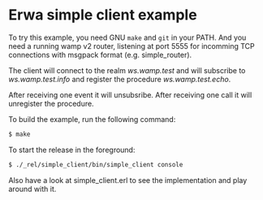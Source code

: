 Erwa simple client example
==========================

To try this example, you need GNU `make` and `git` in your PATH.
And you need a running wamp v2 router, listening at port 5555 for
incomming TCP connections with msgpack format (e.g. simple_router).

The client will connect to the realm _ws.wamp.test_ and will subscribe
to _ws.wamp.test.info_ and register the procedure _ws.wamp.test.echo_.

After receiving one event it will unsubsribe.
After receiving one call it will unregister the procedure.

To build the example, run the following command:

``` bash
$ make
```

To start the release in the foreground:

``` bash
$ ./_rel/simple_client/bin/simple_client console
```


Also have a look at simple_client.erl to see the implementation and
play around with it.
